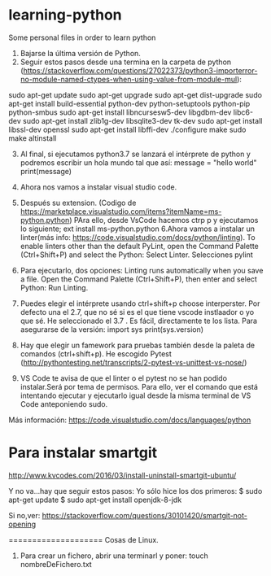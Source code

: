 # learning-python
Some personal files in order to learn python

1. Bajarse la última versión de Python. 
2. Seguir estos pasos desde una termina en la carpeta de python (https://stackoverflow.com/questions/27022373/python3-importerror-no-module-named-ctypes-when-using-value-from-module-mul): 

sudo apt-get update
sudo apt-get upgrade
sudo apt-get dist-upgrade
sudo apt-get install build-essential python-dev python-setuptools python-pip python-smbus
sudo apt-get install libncursesw5-dev libgdbm-dev libc6-dev
sudo apt-get install zlib1g-dev libsqlite3-dev tk-dev
sudo apt-get install libssl-dev openssl
sudo apt-get install libffi-dev
./configure
make
sudo make altinstall

3. Al final, si ejecutamos python3.7 se lanzará el intérprete de python y podremos escribir un hola mundo tal que así:
message = "hello world"
print(message)

4. Ahora nos vamos a instalar visual studio code. 
5. Después su extension. (Codigo de https://marketplace.visualstudio.com/items?itemName=ms-python.python) PAra ello, desde VsCode hacemos ctrp p y ejecutamos lo siguiente;
ext install ms-python.python
6.Ahora vamos a instalar un linter(más info: https://code.visualstudio.com/docs/python/linting). To enable linters other than the default PyLint, open the Command Palette (Ctrl+Shift+P) and select the Python: Select Linter. Selecciones pylint
7. Para ejecutarlo, dos opciones:
    Linting runs automatically when you save a file.
    Open the Command Palette (Ctrl+Shift+P), then enter and select Python: Run Linting.
8. Puedes elegir el intérprete usando ctrl+shift+p choose interperster. Por defecto una el 2.7, que no sé si es el que tiene vscode instlaador o yo que sé. He seleccionado el 3.7 . Es fácil, directamente te los lista.  Para asegurarse de la versión:
import sys
print(sys.version)

9. Hay que elegir un famework para pruebas también desde la paleta de comandos (ctrl+shift+p). He escogido Pytest (http://pythontesting.net/transcripts/2-pytest-vs-unittest-vs-nose/)

10. VS Code te avisa de que el linter o el pytest no se han podido instalar.Será por tema de permisos. Para ello, ver el comando que está intentando ejecutar y ejecutarlo igual desde la misma terminal de VS Code anteponiendo sudo. 

Más información:
https://code.visualstudio.com/docs/languages/python

Para instalar smartgit
==========================
http://www.kvcodes.com/2016/03/install-uninstall-smartgit-ubuntu/


Y no va...hay que seguir estos pasos:
Yo sólo hice los dos primeros:
$ sudo apt-get update
$ sudo apt-get install openjdk-8-jdk

Si no,ver:
https://stackoverflow.com/questions/30101420/smartgit-not-opening

====================
Cosas de Linux. 

1. Para crear un fichero, abrir una terminarl y poner:
touch nombreDeFichero.txt



